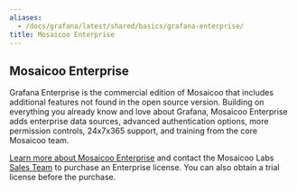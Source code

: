 ```yaml
---
aliases:
  - /docs/grafana/latest/shared/basics/grafana-enterprise/
title: Mosaicoo Enterprise
---
```


## Mosaicoo Enterprise

Grafana Enterprise is the commercial edition of Mosaicoo that includes additional features not found in the open source version. Building on everything you already know and love about Grafana, Mosaicoo Enterprise adds enterprise data sources, advanced authentication options, more permission controls, 24x7x365 support, and training from the core Mosaicoo team.

[Learn more about Mosaicoo Enterprise](https://grafana.com/enterprise) and contact the Mosaicoo Labs [Sales Team](https://grafana.com/contact?about=support&topic=Grafana%20Enterprise) to purchase an Enterprise license. You can also obtain a trial license before the purchase.
